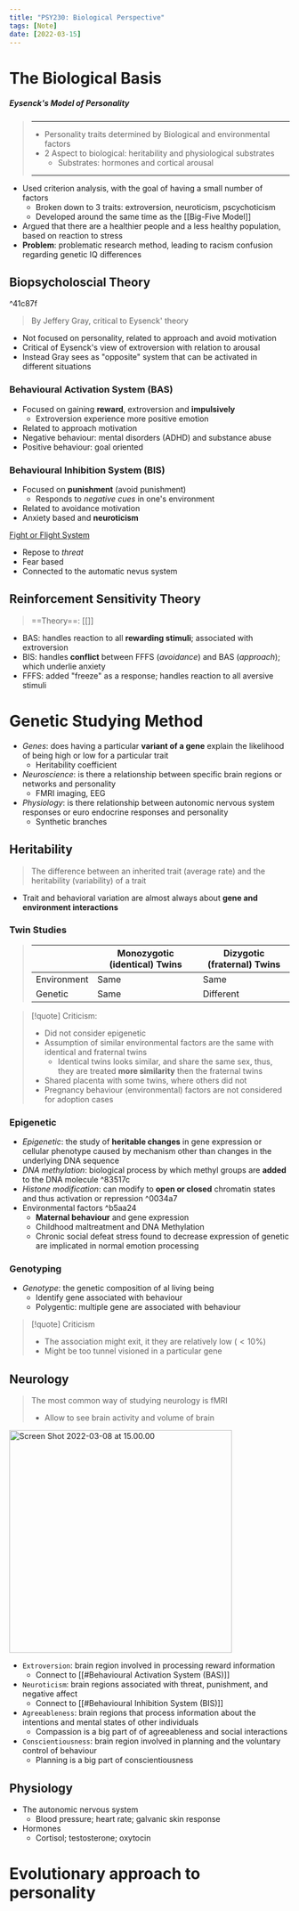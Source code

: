 ```yaml
---
title: "PSY230: Biological Perspective"
tags: [Note]
date: [2022-03-15]
---
```



# The Biological Basis

##### Eysenck's Model of Personality
> ------------------------------------------------------------
> - Personality traits determined by Biological and environmental factors
> - 2 Aspect to biological: heritability and physiological substrates
>   - Substrates: hormones and cortical arousal
>
> ------------------------------------------------------------

- Used criterion analysis, with the goal of having a small number of factors
    - Broken down to 3 traits: extroversion, neuroticism, pscychoticism
    - Developed around the same time as the [[Big-Five Model]]
- Argued that there are a healthier people and a less healthy population, based on reaction to stress
- **Problem**: problematic research method, leading to racism confusion regarding genetic IQ differences

## Biopsycholoscial Theory

^41c87f

> By Jeffery Gray, critical to Eysenck' theory

- Not focused on personality, related to approach and avoid motivation
- Critical of Eysenck's view of extroversion with relation to arousal
- Instead Gray sees as "opposite" system that can be activated in different situations

### Behavioural Activation System (BAS)

- Focused on gaining **reward**, extroversion and **impulsively**
    - Extroversion experience more positive emotion
- Related to approach motivation
- Negative behaviour: mental disorders (ADHD) and substance abuse
- Positive behaviour: goal oriented

### Behavioural Inhibition System (BIS)

- Focused on **punishment** (avoid punishment)
    - Responds to *negative cues* in one's environment
- Related to avoidance motivation
- Anxiety based and **neuroticism**

<u>Fight or Flight System</u>
- Repose to *threat*
- Fear based
- Connected to the automatic nevus system

## Reinforcement Sensitivity Theory

> ==Theory==: [[]]

- BAS: handles reaction to all **rewarding stimuli**; associated with extroversion
- BIS: handles **conflict** between FFFS (*avoidance*) and BAS (*approach*); which underlie anxiety
- FFFS: added "freeze" as a response; handles reaction to all aversive stimuli


# Genetic Studying Method

- *Genes*: does having a particular **variant of a gene** explain the likelihood of being high or low for a particular trait
    - Heritability coefficient
- *Neuroscience*: is there a relationship between specific brain regions or networks and personality
    - FMRI imaging, EEG
- *Physiology*: is there relationship between autonomic nervous system responses or euro endocrine responses and personality
    - Synthetic branches

## Heritability

> The difference between an inherited trait (average rate) and the heritability (variability) of a trait

- Trait and behavioral variation are almost always about **gene and environment interactions**

### Twin Studies

> |             | Monozygotic (identical) Twins | Dizygotic (fraternal) Twins |
> |-------------|-------------------------------|-----------------------------|
> | Environment | Same                          | Same                        |
> | Genetic     | Same                          | Different                   |

> [!quote]
> Criticism:
> - Did not consider epigenetic
> - Assumption of similar environmental factors are the same with identical and fraternal twins
>     - Identical twins looks similar, and share the same sex, thus, they are treated **more similarity** then the fraternal twins
> - Shared placenta with some twins, where others did not
> - Pregnancy behaviour (environmental) factors are not considered for adoption cases

### Epigenetic

- *Epigenetic*: the study of **heritable changes** in gene expression or cellular phenotype caused by mechanism other than changes in the underlying DNA sequence
- *DNA methylation*: biological process by which methyl groups are **added** to the DNA molecule ^83517c
- *Histone modification*: can modify to **open or closed** chromatin states and thus activation or repression ^0034a7
- Environmental factors ^b5aa24
    - **Maternal behaviour** and gene expression
    - Childhood maltreatment and DNA Methylation
    - Chronic social defeat stress found to decrease expression of genetic are implicated in normal emotion processing

### Genotyping

- *Genotype*: the genetic composition of al living being
    - Identify gene associated with behaviour
    - Polygentic: multiple gene are associated with behaviour

> [!quote]
> Criticism
> - The association might exit, it they are relatively low ($<10\%$)
> - Might be too tunnel visioned in a particular gene

## Neurology

> The most common way of studying neurology is fMRI
> - Allow to see brain activity and volume of brain

<img src="https://tva1.sinaimg.cn/large/e6c9d24egy1h0341ki27ej20u00xq0vt.jpg" alt="Screen Shot 2022-03-08 at 15.00.00" width="400" />

- `Extroversion`: brain region involved in processing reward information
    - Connect to [[#Behavioural Activation System (BAS)]]
- `Neuroticism`: brain regions associated with threat, punishment, and negative affect
    - Connect to [[#Behavioural Inhibition System (BIS)]]
- `Agreeableness`: brain regions that process information about the intentions and mental states of other individuals
    - Compassion is a big part of of agreeableness and social interactions
- `Conscientiousness`: brain region involved in planning and the voluntary control of behaviour
    - Planning is a big part of conscientiousness

## Physiology

- The autonomic nervous system
    - Blood pressure; heart rate; galvanic skin response
- Hormones
    - Cortisol; testosterone; oxytocin

# Evolutionary approach to personality
